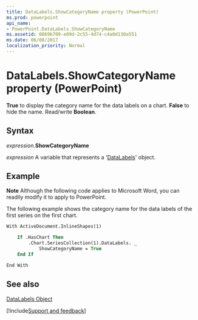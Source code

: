 ```yaml
---
title: DataLabels.ShowCategoryName property (PowerPoint)
ms.prod: powerpoint
api_name:
- PowerPoint.DataLabels.ShowCategoryName
ms.assetid: 0869b709-e09d-2c55-4d74-c4a0d130a551
ms.date: 06/08/2017
localization_priority: Normal
---
```



# DataLabels.ShowCategoryName property (PowerPoint)

 **True** to display the category name for the data labels on a chart. **False** to hide the name. Read/write **Boolean**.


## Syntax

_expression_.**ShowCategoryName**

_expression_ A variable that represents a '[DataLabels](PowerPoint.DataLabels.md)' object.


## Example




 **Note**  Although the following code applies to Microsoft Word, you can readily modify it to apply to PowerPoint.

The following example shows the category name for the data labels of the first series on the first chart.




```vb
With ActiveDocument.InlineShapes(1)

    If .HasChart Then
        .Chart.SeriesCollection(1).DataLabels. _
            ShowCategoryName = True
    End If

End With
```


## See also


[DataLabels Object](PowerPoint.DataLabels.md)

[!include[Support and feedback](~/includes/feedback-boilerplate.md)]